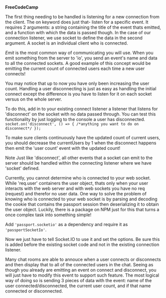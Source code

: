 **FreeCodeCamp**

The first thing needing to be handled is listening for a new connection from the client. The on keyword does just that- listen for a specific event. It requires 2 arguments: a string containing the title of the event thats emitted, and a function with which the data is passed though. In the case of our connection listener, we use socket to define the data in the second argument. A socket is an individual client who is connected.

_Emit_ is the most common way of communicating you will use. When you emit something from the server to 'io', you send an event's name and data to all the connected sockets. A good example of this concept would be emitting the current count of connected users each time a new user connects!

You may notice that up to now you have only been increasing the user count. Handling a user disconnecting is just as easy as handling the initial connect except the difference is you have to listen for it on each socket versus on the whole server.

To do this, add in to your existing connect listener a listener that listens for 'disconnect' on the socket with no data passed through. You can test this functionality by just logging to the console a user has disconnected. `socket.on('disconnect', () => { /*anything you want to do on disconnect*/ });`

To make sure clients continuously have the updated count of current users, you should decrease the currentUsers by 1 when the disconnect happens then emit the 'user count' event with the updated count!

Note
Just like 'disconnect', all other events that a socket can emit to the server should be handled within the connecting listener where we have 'socket' defined.

Currently, you cannot determine who is connected to your web socket. While 'req.user' containers the user object, thats only when your user interacts with the web server and with web sockets you have no req (request) and therefor no user data. One way to solve the problem of knowing who is connected to your web socket is by parsing and decoding the cookie that contains the passport session then deserializing it to obtain the user object. Luckily, there is a package on NPM just for this that turns a once complex task into something simple!

Add `'passport.socketio'` as a dependency and require it as `'passportSocketIo'`.

Now we just have to tell Socket.IO to use it and set the options. Be sure this is added before the existing socket code and not in the existing connection listener.

Many chat rooms are able to annouce when a user connects or disconnects and then display that to all of the connected users in the chat. Seeing as though you already are emitting an event on connect and disconnect, you will just have to modify this event to support such feature. The most logical way of doing so is sending 3 pieces of data with the event: name of the user connected/disconnected, the current user count, and if that name connected or disconnected.
